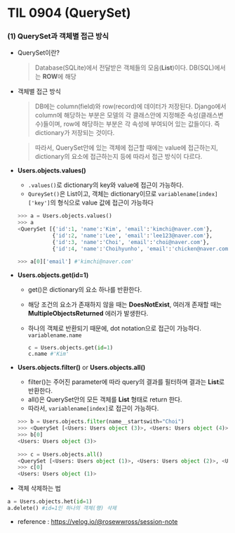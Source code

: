 # TIL 0904 (QuerySet)

### (1) QuerySet과 객체별 접근 방식

- QuerySet이란?

  > Database(SQLite)에서 전달받은 객체들의 모음(**List**)이다. DB(SQL)에서는 **ROW**에 해당

  

- 객체별 접근 방식

  > DB에는 column(field)와 row(record)에 데이터가 저장된다. Django에서 column에 해당하는 부분은 모델의 각 클래스안에 지정해준 속성(클래스변수)들이며, row에 해당하는 부분은 각 속성에 부여되어 있는 값들이다. 즉 dictionary가 저장되는 것이다.

  

  > 따라서, QuerySet안에 있는 객체에 접근할 때에는 value에 접근하는지, dictionary의 요소에 접근하는지 등에 따라서 접근 방식이 다르다.



- **Users.objects.values()**

  - `.values()`로 dictionary의 key와 value에 접근이 가능하다.
  - `QureySet()`은 List이고, 객체는 dictionary이므로 `variablename[index]['key']`의 형식으로 value 값에 접근이 가능하다

  ```python
  >>> a = Users.objects.values()
  >>> a
  <QuerySet [{'id':1, 'name':'Kim', 'email':'kimchi@naver.com'},
             {'id':2, 'name':'Lee', 'email':'lee123@naver.com'},
             {'id':3, 'name':'Choi', 'email':'choi@naver.com'},
             {'id':4, 'name':'Choihyunho', 'email':'chicken@naver.com'}]>
  
  >>> a[0]['email'] #'kimchi@naver.com'
  ```

  

- **Users.objects.get(id=1)**

  - get()은 dictionary의 요소 하나를 반환한다.

  - 해당 조건의 요소가 존재하지 않을 때는 **DoesNotExist**, 여러개 존재할 때는 **MultipleObjectsReturned** 에러가 발생한다.

  - 하나의 객체로 반환되기 때문에, dot notation으로 접근이 가능하다. `variablename.name`

    ```python
    c = Users.objects.get(id=1)
    c.name #'Kim'
    ```

    

- **Users.objects.filter()** or **Users.objects.all()**

  - filter()는 주어진 parameter에 따라 query의 결과를 필터하며 결과는 **List**로 반환한다.
  - all()은 QuerySet안의 모든 객체를 **List** 형태로 return 한다.
  - 따라서, `variablename[index]`로 접근이 가능하다.

  ```python
  >>> b = Users.objects.filter(name__startswith="Choi")
  >>> <QuerySet [<Users: Users object (3)>, <Users: Users object (4)>]>
  >>> b[0]
  <Users: Users object (3)>
      
  >>> c = Users.objects.all()
  <QuerySet [<Users: Users object (1)>, <Users: Users object (2)>, <Users: Users object (3)>, <Users: Users object (4)>]>
  >>> c[0]
  <Users: Users object (1)>
  ```



- 객체 삭제하는 법

```python
a = Users.objects.het(id=1)
a.delete() #id=1인 하나의 객체(행) 삭제
```



- reference : https://velog.io/@rosewwross/session-note